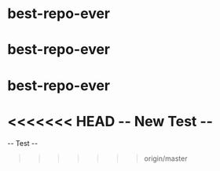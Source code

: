 # best-repo-ever
# best-repo-ever
# best-repo-ever
<<<<<<< HEAD
-- New Test --
=======
-- Test --
>>>>>>> origin/master
